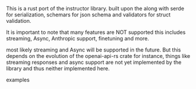 This is a rust port of the instructor library. built upon the 
along with serde for serialization, schemars for json schema and validators for struct validation.

It is important to note that many features are NOT supported
this includes streaming, Async, Anthropic support, finetuning and more.

most likely streaming and Async will be supported in the future. But this depends on the evolution of the openai-api-rs crate for instance, things like streaming responses and async support are not yet implemented by the library and thus neither implemented here. 


examples 




